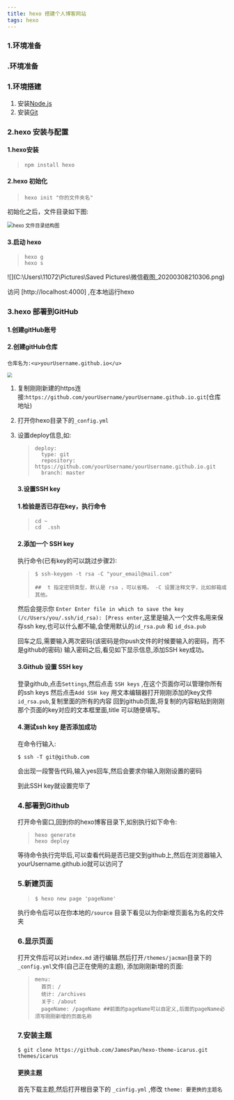 ```yaml
---
title: hexo 搭建个人博客网站
tags: hexo
---
```


### 1.环境准备

### .环境准备

### 1.环境搭建

1. 安装[Node.js]()
2. 安装[Git]()

### 2.hexo 安装与配置

#### 1.hexo安装

> ```
> npm install hexo
> ```

#### 2.hexo 初始化

> ```
> hexo init "你的文件夹名"
> ```

  初始化之后，文件目录如下图:

<img src="C:\Users\11072\Pictures\Saved Pictures\hexo 文件目录结构图.png" alt="hexo 文件目录结构图" style="zoom: 80%;" />

#### 3.启动 hexo

> ```
> hexo g
> hexo s
> ```

![](C:\Users\11072\Pictures\Saved Pictures\微信截图_20200308210306.png)

访问 [http://localhost:4000] ,在本地运行hexo

### 3.hexo 部署到GitHub

#### 1.创建gitHub账号

#### 2.创建gitHub仓库

 	仓库名为:<u>yourUsername.github.io</u>

<img src="C:\Users\11072\Pictures\Saved Pictures\微信截图_20200308211301.png" style="zoom:67%;" />

1. 复制刚刚新建的https连接:`https://github.com/yourUsername/yourUsername.github.io.git`(仓库地址)

2. 打开你hexo目录下的`_config.yml`

3. 设置deploy信息,如:

   > ```
   > deploy:
   >   type: git
   >   repository: https://github.com/yourUsername/yourUsername.github.io.git
   >   branch: master
   > ```

   #### 3.设置SSH key

   #### 1.检验是否已存在key，执行命令

   > ```
   > cd ~
   > cd  .ssh
   > ```

   #### 2.添加一个 SSH key

   执行命令(已有key的可以跳过步骤2):

   > ```
   > $ ssh-keygen -t rsa -C "your_email@mail.com"
   > 
   > ##  t 指定密钥类型，默认是 rsa ，可以省略。 -C 设置注释文字，比如邮箱或其他。
   > ```

   然后会提示你 `Enter Enter file in which to save the key (/c/Users/you/.ssh/id_rsa): [Press enter`,这里是输入一个文件名用来保存ssh key,也可以什么都不输,会使用默认的`id_rsa.pub` 和 `id_dsa.pub`

   回车之后,需要输入两次密码(该密码是你push文件的时候要输入的密码，而不是github的密码)
   输入密码之后,看见如下显示信息,添加SSH key成功。

   #### 3.Github 设置 SSH key

   登录github,点击`Settings`,然后点击 `SSH keys` ,在这个页面你可以管理你所有的ssh keys
   然后点击`Add SSH key`
   用文本编辑器打开刚刚添加的key文件`id_rsa.pub`,复制里面的所有的内容
   回到github页面,将复制的内容粘贴到刚刚那个页面的key对应的文本框里面,title 可以随便填写。

   #### 4.测试ssh key 是否添加成功

   在命令行输入:

   ```
   $ ssh -T git@github.com
   ```

   会出现一段警告代码,输入yes回车,然后会要求你输入刚刚设置的密码

   到此SSH key就设置完毕了

   ### 4.部署到Github

   打开命令窗口,回到你的hexo博客目录下,如别执行如下命令:

   > ```
   > hexo generate
   > hexo deploy
   > ```

   等待命令执行完毕后,可以查看代码是否已提交到github上,然后在浏览器输入yourUsername.github.io就可以访问了

   ### 5.新建页面

   > ```
   > $ hexo new page 'pageName'
   > ```

   执行命令后可以在你本地的`/source` 目录下看见以为你新增页面名为名的文件夹

   ### 6.显示页面

   打开文件后可以对`index.md` 进行编辑.然后打开`/themes/jacman`目录下的`_config.yml`文件(自己正在使用的主题),
   添加刚刚新增的页面:

   > ```
   > menu:
   >   首页: /
   >   统计: /archives
   >   关于: /about
   >   pageName: /pageName ##前面的pageName可以自定义,后面的pageName必须写刚刚新增的页面名称
   > ```

   ### 7.安装主题

   ```
   $ git clone https://github.com/JamesPan/hexo-theme-icarus.git themes/icarus
   ```

   #### 更换主题

   首先下载主题,然后打开根目录下的 `_cinfig.yml` ,修改 `theme: 要更换的主题名`

   



